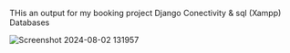 THis an output for my booking project
Django Conectivity & sql (Xampp) Databases

![Screenshot 2024-08-02 131957](https://github.com/user-attachments/assets/a9100c6d-538e-40a7-954e-a6db84122f26)
